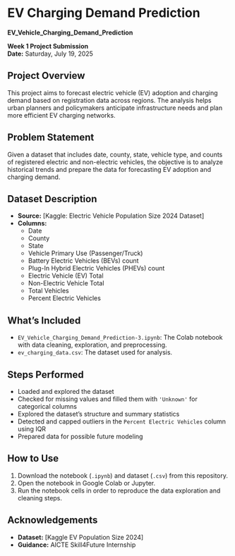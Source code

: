 # EV Charging Demand Prediction

**EV_Vehicle_Charging_Demand_Prediction**

**Week 1 Project Submission**  
**Date:** Saturday, July 19, 2025

## Project Overview
This project aims to forecast electric vehicle (EV) adoption and charging demand based on registration data across regions. The analysis helps urban planners and policymakers anticipate infrastructure needs and plan more efficient EV charging networks.

## Problem Statement
Given a dataset that includes date, county, state, vehicle type, and counts of registered electric and non-electric vehicles, the objective is to analyze historical trends and prepare the data for forecasting EV adoption and charging demand.

## Dataset Description

- **Source:** [Kaggle: Electric Vehicle Population Size 2024 Dataset]
- **Columns:**
    - Date
    - County
    - State
    - Vehicle Primary Use (Passenger/Truck)
    - Battery Electric Vehicles (BEVs) count
    - Plug-In Hybrid Electric Vehicles (PHEVs) count
    - Electric Vehicle (EV) Total
    - Non-Electric Vehicle Total
    - Total Vehicles
    - Percent Electric Vehicles

## What’s Included

- `EV_Vehicle_Charging_Demand_Prediction-3.ipynb`: The Colab notebook with data cleaning, exploration, and preprocessing.
- `ev_charging_data.csv`: The dataset used for analysis.

## Steps Performed

- Loaded and explored the dataset
- Checked for missing values and filled them with `'Unknown'` for categorical columns
- Explored the dataset’s structure and summary statistics
- Detected and capped outliers in the `Percent Electric Vehicles` column using IQR
- Prepared data for possible future modeling

## How to Use

1. Download the notebook (`.ipynb`) and dataset (`.csv`) from this repository.
2. Open the notebook in Google Colab or Jupyter.
3. Run the notebook cells in order to reproduce the data exploration and cleaning steps.

## Acknowledgements

- **Dataset:** [Kaggle EV Population Size 2024]
- **Guidance:** AICTE Skill4Future Internship

